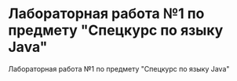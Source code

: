 # Лабораторная работа №1 по предмету "Спецкурс по языку Java"
Лабораторная работа №1 по предмету "Спецкурс по языку Java"
